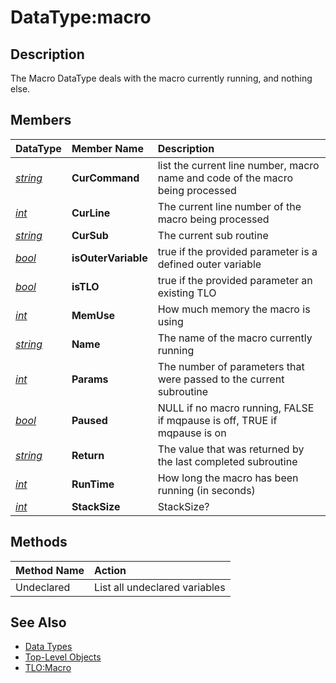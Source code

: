 # DataType:macro

## Description

The Macro DataType deals with the macro currently running, and nothing else.

## Members

| DataType | Member Name | **Description** |
| :--- | :--- | :--- |
| [_string_](datatype-string.md) | **CurCommand** | list the current line number, macro name and code of the macro being processed |
| [_int_](datatype-int.md) | **CurLine** | The current line number of the macro being processed |
| [_string_](datatype-string.md) | **CurSub** | The current sub routine |
| [_bool_](datatype-bool.md) | **isOuterVariable** | true if the provided parameter is a defined outer variable |
| [_bool_](datatype-bool.md) | **isTLO** | true if the provided parameter an existing TLO |
| [_int_](datatype-int.md) | **MemUse** | How much memory the macro is using |
| [_string_](datatype-string.md) | **Name** | The name of the macro currently running |
| [_int_](datatype-int.md) | **Params** | The number of parameters that were passed to the current subroutine |
| [_bool_](datatype-bool.md) | **Paused** | NULL if no macro running, FALSE if mqpause is off, TRUE if mqpause is on |
| [_string_](datatype-string.md) | **Return** | The value that was returned by the last completed subroutine |
| [_int_](datatype-int.md) | **RunTime** | How long the macro has been running \(in seconds\) |
| [_int_](datatype-int.md) | **StackSize** | StackSize? |

## Methods

| Method Name | Action |
| :--- | :--- |
| Undeclared | List all undeclared variables |

## See Also

* [Data Types](./)
* [Top-Level Objects](../top-level-objects/)
* [TLO:Macro](../top-level-objects/tlo-macro.md)

